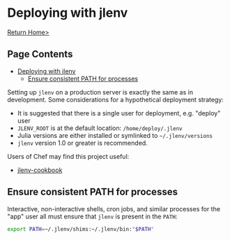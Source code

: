# Deploying with jlenv

[Return Home>](/jlenv/)

## Page Contents

* [Deploying with jlenv](#deploying-with-jlenv)
  * [Ensure consistent PATH for processes](#ensure-consistent-path-for-processes)
  
Setting up `jlenv` on a production server is exactly the same as in development. 
Some considerations for a hypothetical deployment strategy:

* It is suggested that there is a single user for deployment, e.g. "deploy" user
* `JLENV_ROOT` is at the default location: `/home/deploy/.jlenv`
* Julia versions are either installed or symlinked to `~/.jlenv/versions`
* `jlenv` version 1.0 or greater is recommended.

Users of Chef may find this project useful:

* [jlenv-cookbook](https://github.com/jlenv/jlenv-cookbook#readme)

## Ensure consistent PATH for processes

Interactive, non-interactive shells, cron jobs, and similar processes for the 
"app" user all must ensure that `jlenv` is present in the `PATH`:

```bash
export PATH=~/.jlenv/shims:~/.jlenv/bin:"$PATH"
```
